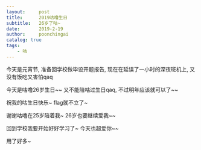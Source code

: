 ```yaml
---
layout:     post
title:      2019咕噜生日
subtitle:   26岁了咕~
date:       2019-2-19
author:     poonchingai
catalog: true
tags:
    - 咕
---
```


今天是元宵节, 准备回学校做毕设开题报告, 现在在延误了一小时的深夜班机上, 又没有饭吃又害怕qaq

今天是咕噜26岁生日~~ 又不能陪咕过生日qaq, 不过明年应该就可以了~~

祝我的咕生日快乐~ flag就不立了~ 

谢谢咕噜在25岁陪着我~ 26岁也要继续爱我~~

回到学校我要开始好好学习了~ 今天也超爱你~~

用了好多~

~~~